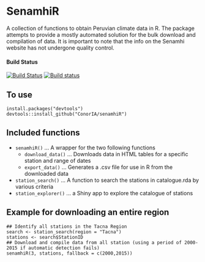 SenamhiR
========
A collection of functions to obtain Peruvian climate data in R.
The package attempts to provide a mostly automated solution for the bulk download and compilation of data.
It is important to note that the info on the Senamhi website has not undergone quality control.

#### Build Status
[![Build Status](https://travis-ci.org/ConorIA/senamhiR.svg?branch=master)](https://travis-ci.org/ConorIA/senamhiR) [![Build status](https://ci.appveyor.com/api/projects/status/8731y41f53b8me78?svg=true)](https://ci.appveyor.com/project/ConorIA/senamhir)

To use
------
``` {r, eval = FALSE}
install.packages("devtools")
devtools::install_github("ConorIA/senamhiR")
```

Included functions
------------------
* `senamhiR()` ... A wrapper for the two following functions
    * `download_data()` ... Downloads data in HTML tables for a specific station and range of dates
    * `export_data()` ... Generates a .csv file for use in R from the downloaded data
* `station_search()` ... A function to search the stations in catalogue.rda by various criteria
* `station_explorer()` ... a Shiny app to explore the catalogue of stations

Example for downloading an entire region
------
``` {r, eval = FALSE}
## Identify all stations in the Tacna Region
search <- station_search(region = "Tacna")
stations <- search$StationID
## Download and compile data from all station (using a period of 2000-2015 if automatic detection fails)
senamhiR(3, stations, fallback = c(2000,2015))
```
